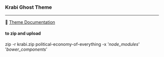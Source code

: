 ### Krabi Ghost Theme

---

📄 [Theme Documentation](https://aspirethemes.com/docs/krabi-ghost)

#### to zip and upload

zip -r krabi.zip political-economy-of-everything -x '_node_modules_' '_bower_components_'
